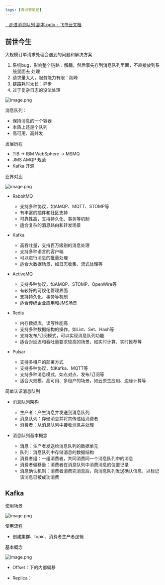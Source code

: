 ```yaml
---
tags: [青训营笔记]
---
```






[⁡⁤‍ ‬‬⁡⁢ ‍⁤‬‬‌⁣⁣⁣⁣‬‍‌⁤‍‌‬⁢‬⁢⁤⁣⁡⁢⁢  ⁤走进消息队列 副本.pptx - 飞书云文档](https://bytedance.feishu.cn/file/boxcnokp2zoxYUepDyhlObUFyJH)

## 前世今生

大规模订单请求处理会遇到的问题和解决方案

1.  系统bug，影响整个链路：解耦，然后事先存到消息队列里面，不直接放到系统里面去 处理
2.  请求量太大，服务能力有限：削峰
3.  链路耗时太长：异步
4.  过于复杂日志的没法处理

![image.png](https://p6-juejin.byteimg.com/tos-cn-i-k3u1fbpfcp/ef9727dff84849e4bda8c6bf4bf192a1~tplv-k3u1fbpfcp-watermark.image?)

消息队列：

*   保持消息的一个容器
*   本质上还是个队列
*   高可用、高并发

发展历程

*   TIB -> IBM WebSphere -> MSMQ
*   JMS AMQP 规范
*   Kafka 开源

业界对比

![image.png](https://p3-juejin.byteimg.com/tos-cn-i-k3u1fbpfcp/76ee9afaf2554cc084980b03a4e2726c~tplv-k3u1fbpfcp-watermark.image?)

*   RabbitMQ
    *   支持多种协议，如AMQP、MQTT、STOMP等
    *   有丰富的插件和社区支持
    *   可靠性高，支持持久化、事务等机制
    *   适合复杂的消息路由和转发场景

*   Kafka
    *   高吞吐量，支持百万级别的消息处理
    *   支持多种语言的客户端
    *   可以进行消息的批量处理
    *   适合大数据场景，如日志收集、流式处理等

*   ActiveMQ
    *   支持多种协议，如AMQP、STOMP、OpenWire等
    *   有较好的可视化管理界面
    *   支持持久化、事务等机制
    *   适合传统企业应用和JMS场景

*   Redis
    *   内存数据库，读写性能高
    *   支持多种数据结构的操作，如List、Set、Hash等
    *   支持发布/订阅模式，可以实现消息队列功能
    *   适合对延迟和吞吐量要求较高的场景，如实时计算、实时推荐等

*   Pulsar
    *   支持多租户的部署方式
    *   支持多种协议，如Kafka、MQTT等
    *   支持多种消息模式，如点对点、发布/订阅等
    *   适合大规模、高可用、多租户的场景，如云原生应用、边缘计算等

简单认识消息队列

*   消息队列架构

    *   生产者：产生消息并发送到消息队列
    *   消息队列：存储消息并将其传递给消费者
    *   消费者：从消息队列中接收消息并处理

*   消息队列基本概念

    *   消息：生产者发送给消息队列的数据单元
    *   队列：消息队列中存储消息的数据结构
    *   消费者组：一组消费者，共同消费同一个消息队列中的消息
    *   消费者偏移量：消费者在消息队列中消费消息的位置记录
    *   消息确认机制：消费者消费完消息后，向消息队列发送确认信息，以标记该消息已被成功消费

## Kafka

使用场景

![image.png](https://p1-juejin.byteimg.com/tos-cn-i-k3u1fbpfcp/7c89c7004311454faf0d4e31309b2848~tplv-k3u1fbpfcp-watermark.image?)

使用流程

*   创建集群、topic、消费者生产者逻辑

基本概念

![image.png](https://p1-juejin.byteimg.com/tos-cn-i-k3u1fbpfcp/a8701c5f0da14a168016c791816a7e1b~tplv-k3u1fbpfcp-watermark.image?)

*   Offset：下的内部偏移

*   Replica：
